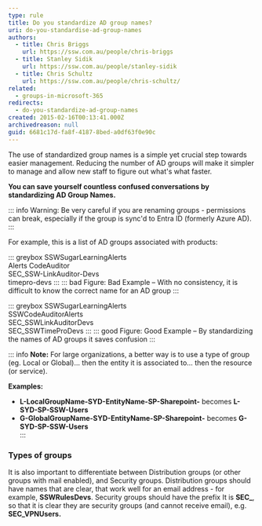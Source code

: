 ```yaml
---
type: rule
title: Do you standardize AD group names?
uri: do-you-standardise-ad-group-names
authors:
  - title: Chris Briggs
    url: https://ssw.com.au/people/chris-briggs
  - title: Stanley Sidik
    url: https://ssw.com.au/people/stanley-sidik
  - title: Chris Schultz
    url: https://ssw.com.au/people/chris-schultz/
related:
  - groups-in-microsoft-365
redirects:
  - do-you-standardize-ad-group-names
created: 2015-02-16T00:13:41.000Z
archivedreason: null
guid: 6681c17d-fa8f-4187-8bed-a0df63f0e90c
---
```

The use of standardized group names is a simple yet crucial step towards easier management. Reducing the number of AD groups will make it simpler to manage and allow new staff to figure out what's what faster.

**You can save yourself countless confused conversations by standardizing AD Group Names.**

<!--endintro-->

::: info
Warning: Be very careful if you are renaming groups - permissions can break, especially if the group is sync'd to Entra ID (formerly Azure AD).
:::

For example, this is a list of AD groups associated with products:

::: greybox
 SSWSugarLearningAlerts\
 Alerts CodeAuditor\
 SEC_SSW-LinkAuditor-Devs\
 timepro-devs
:::
::: bad
Figure: Bad Example – With no consistency, it is difficult to know the correct name for an AD group
:::

::: greybox
 SSWSugarLearningAlerts\
 SSWCodeAuditorAlerts\
 SEC_SSWLinkAuditorDevs\
 SEC_SSWTimeProDevs
:::
::: good
Figure: Good Example – By standardizing the names of AD groups it saves confusion
:::

::: info
**Note:** For large organizations, a better way is  to use a type of group (eg. Local or Global)... then the entity it is associated to… then the resource (or service).

**Examples:** 

* **L-LocalGroupName-SYD-EntityName-SP-Sharepoint-** becomes **L-SYD-SP-SSW-Users**
* **G-GlobalGroupName-SYD-EntityName-SP-Sharepoint-** becomes **G-SYD-SP-SSW-Users**  
:::

### Types of groups

It is also important to differentiate between Distribution groups (or other groups with mail enabled), and Security groups. Distribution groups should have names that are clear, that work well for an email address - for example, **SSWRulesDevs**. Security groups should have the prefix It is **SEC_**, so that it is clear they are security groups (and cannot receive email), e.g. **SEC_VPNUsers.**
